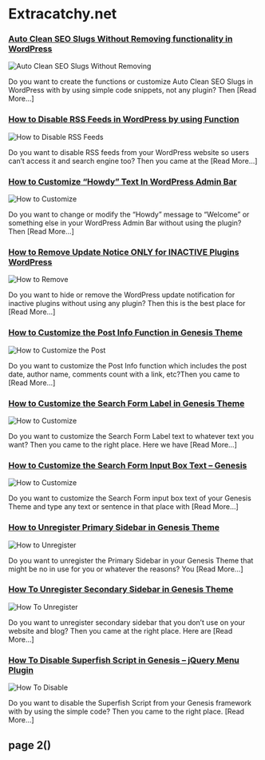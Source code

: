 # Extracatchy.net

### [Auto Clean SEO Slugs Without Removing functionality in WordPress](http://extracatchy.net/auto-clean-seo-slugs-wordpress/)
![Auto Clean SEO Slugs Without Removing](http://extracatchy.net/wp-content/uploads/2017/05/auto-clean-seo-slugs-wordpress-400x150.png)

Do you want to create the functions or customize Auto Clean SEO Slugs in WordPress with by using
simple code snippets, not any plugin? Then [Read More…]

### [How to Disable RSS Feeds in WordPress by using Function](http://extracatchy.net/how-to-disable-rss-feeds-wordpress/)
![How to Disable RSS Feeds](http://extracatchy.net/wp-content/uploads/2017/05/how-to-disable-rss-feed-in-wordpress-400x160.png)

Do you want to disable RSS feeds from your WordPress website so users can’t access it and 
search engine too? Then you came at the [Read More…]

### [How to Customize “Howdy” Text In WordPress Admin Bar](http://extracatchy.net/customize-howdy-text-wordpress-admin/)
![How to Customize](http://extracatchy.net/wp-content/uploads/2017/05/change-howdy-text-in-wordpress-admin-400x160.png)

Do you want to change or modify the “Howdy” message to “Welcome” or something else in your WordPress
Admin Bar without using the plugin? Then [Read More…]

### [How to Remove Update Notice ONLY for INACTIVE Plugins WordPress](http://extracatchy.net/remove-plugin-update-notice-inactive-plugins/)
![How to Remove](http://extracatchy.net/wp-content/uploads/2017/05/remove-inactive-plugins-update-notification-400x160.png)

Do you want to hide or remove the WordPress update notification for inactive plugins
without using any plugin? Then this is the best place for [Read More…]

### [How to Customize the Post Info Function in Genesis Theme](http://extracatchy.net/customize-post-info-function-genesis/)
![How to Customize the Post](http://extracatchy.net/wp-content/uploads/2017/05/customize-post-info-function-genesis-400x160.png)

Do you want to customize the Post Info function which includes the post date,
author name, comments count with a link, etc?Then you came to [Read More…]

### [How to Customize the Search Form Label in Genesis Theme](http://extracatchy.net/customize-search-form-label-genesis/)
![How to Customize](http://extracatchy.net/wp-content/uploads/2017/05/customize-search-form-label-genesis-400x160.png)

Do you want to customize the Search Form Label text to whatever text you want?
Then you came to the right place. Here we have [Read More…]

### [How to Customize the Search Form Input Box Text – Genesis](http://extracatchy.net/customize-search-form-input-box-text-genesis/)
![How to Customize](http://extracatchy.net/wp-content/uploads/2017/05/customize-the-search-form-input-box-text-400x160.png)

Do you want to customize the Search Form input box text of your Genesis Theme and type
any text or sentence in that place with [Read More…]

### [How to Unregister Primary Sidebar in Genesis Theme](http://extracatchy.net/unregister-primary-sidebar-genesis/)
![How to Unregister](http://extracatchy.net/wp-content/uploads/2017/05/unregister-primary-sidebar-genesis-400x160.png)

Do you want to unregister the Primary Sidebar in your Genesis Theme that might
be no in use for you or whatever the reasons? You [Read More…]

### [How To Unregister Secondary Sidebar in Genesis Theme](http://extracatchy.net/unregister-secondary-sidebar-genesis/)
![How To Unregister](http://extracatchy.net/wp-content/uploads/2017/05/unregister-secondary-sidebar-genesis-400x160.png)

Do you want to unregister secondary sidebar that you don’t use on your website and blog?
Then you came at the right place. Here are [Read More…]

### [How To Disable Superfish Script in Genesis – jQuery Menu Plugin](http://extracatchy.net/disable-superfish-script-genesis/)
![How To Disable](http://extracatchy.net/wp-content/uploads/2017/05/disable-superfish-script-genesis-400x160.png)

Do you want to disable the Superfish Script from your Genesis framework with by using
the simple code? Then you came to the right place. [Read More…]

## page 2()
